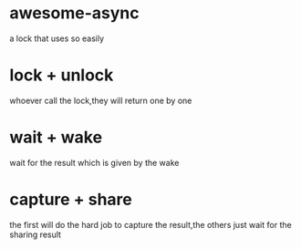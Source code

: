 # awesome-async
a lock that uses so easily

# lock + unlock
whoever call the lock,they will return one by one 

# wait + wake
wait for the result which is given by the wake

# capture + share
the first will do the hard job to capture the result,the others just wait for the sharing result
